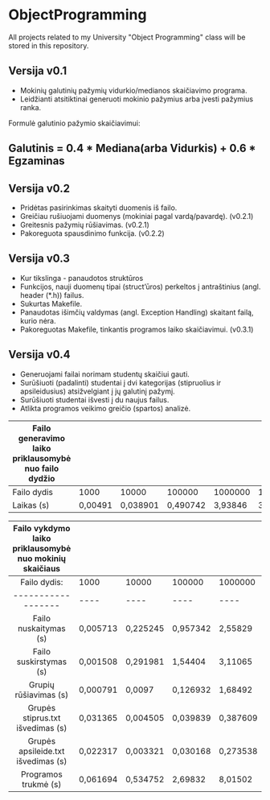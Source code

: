 # ObjectProgramming
All projects related to my University "Object Programming" class will be stored in this repository.

## Versija v0.1
- Mokinių  galutinių pažymių vidurkio/medianos skaičiavimo programa.
- Leidžianti atsitiktinai generuoti mokinio pažymius arba įvesti pažymius ranka.

Formulė galutinio pažymio skaičiavimui: 
## Galutinis = 0.4 * Mediana(arba Vidurkis) + 0.6 * Egzaminas

## Versija v0.2
- Pridėtas pasirinkimas skaityti duomenis iš failo.
- Greičiau rušiuojami duomenys (mokiniai pagal vardą/pavardę). (v0.2.1)
- Greitesnis pažymių rūšiavimas. (v0.2.1)
- Pakoreguota spausdinimo funkcija. (v0.2.2)

## Versija v0.3
- Kur tikslinga - panaudotos struktūros
- Funkcijos, nauji duomenų tipai (struct’ūros) perkeltos į antraštinius (angl. header (*.h)) failus.
- Sukurtas Makefile.
- Panaudotas išimčių valdymas (angl. Exception Handling) skaitant failą, kurio nėra.
- Pakoreguotas Makefile, tinkantis programos laiko skaičiavimui. (v0.3.1)

## Versija v0.4
- Generuojami failai norimam studentų skaičiui gauti.
- Surūšiuoti (padalinti) studentai į dvi kategorijas (stipruolius ir apsileidusius) atsižvelgiant į jų galutinį pažymį.
- Surūšiuoti studentai išvesti į du naujus failus.
- Atlikta programos veikimo greičio (spartos) analizė.


| Failo generavimo laiko priklausomybė nuo failo dydžio |         |          |          |         |          |
|-------------------------------------------------------|---------|----------|----------|---------|----------|
| Failo dydis                                           | 1000    | 10000    | 100000   | 1000000 | 10000000 |
| Laikas (s)                                            | 0,00491 | 0,038901 | 0,490742 | 3,93846 | 39,9915  |


| Failo vykdymo laiko priklausomybė nuo mokinių skaičiaus |          |          |          |          |          |
|:-------------------------------------------------------:|----------|----------|----------|----------|----------|
| Failo dydis:                                            | 1000     | 10000    | 100000   | 1000000  | 10000000 |
|            ------------------                           |   ----   |   ----   |   ----   |   ----   |   ----   |
| Failo nuskaitymas (s)                                   | 0,005713 | 0,225245 | 0,957342 | 2,55829  | 16,4509  |
| Failo suskirstymas (s)                                  | 0,001508 | 0,291981 | 1,54404  | 3,11065  | 10,2709  |
| Grupių rūšiavimas (s)                                   | 0,000791 | 0,0097   | 0,126932 | 1,68492  | 21,3313  |
| Grupės stiprus.txt išvedimas (s)                        | 0,031365 | 0,004505 | 0,039839 | 0,387609 | 3,88838  |
| Grupės apsileide.txt išvedimas (s)                      | 0,022317 | 0,003321 | 0,030168 | 0,273538 | 2,75437  |
| Programos trukmė (s)                                    | 0,061694 | 0,534752 | 2,69832  | 8,01502  | 54,6958  |
